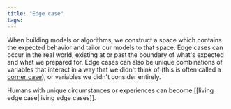 ```yaml
---
title: "Edge case"
tags:
---
```


When building models or algorithms, we construct a space which contains the expected behavior and tailor our models to that space. Edge cases can occur in the real world, existing at or past the boundary of what's expected and what we prepared for. Edge cases can also be unique combinations of variables that interact in a way that we didn't think of (this is often called a [corner case](https://en.wikipedia.org/wiki/Corner_case)), or variables we didn't consider entirely.

Humans with unique circumstances or experiences can become [[living edge case|living edge cases]].